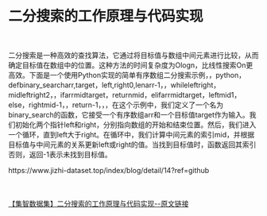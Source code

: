<h1>二分搜索的工作原理与代码实现</h1><br /><p>二分搜索是一种高效的查找算法，它通过将目标值与数组中间元素进行比较，从而确定目标值在数组中的位置。这种方法的时间复杂度为Ologn，比线性搜索On更高效。下面是一个使用Python实现的简单有序数组二分搜索示例，，python，defbinary_searcharr,target，left,right0,lenarr-1，，whileleftright，midleftright2，，ifarrmidtarget，returnmid，elifarrmidtarget，leftmid1，else，rightmid-1，，return-1，，，在这个示例中，我们定义了一个名为binary_search的函数，它接受一个有序数组arr和一个目标值target作为输入。我们初始化两个指针left和right，分别指向数组的开始和结束位置。然后，我们进入一个循环，直到left大于right。在循环中，我们计算中间元素的索引mid，并根据目标值与中间元素的关系更新left或right的值。当找到目标值时，函数返回其索引否则，返回-1表示未找到目标值。</p><p>https://www.jizhi-dataset.top/index/blog/detail/14?ref=github</p><br /><br /><a href="https://www.jizhi-dataset.top/index/blog/detail/14?ref=github" target="_blank">【集智数据集】二分搜索的工作原理与代码实现--原文链接</a>